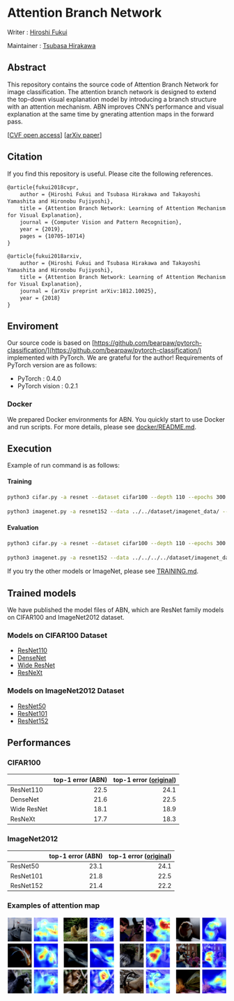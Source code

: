# Attention Branch Network

Writer : [Hiroshi Fukui](https://github.com/Hiroshi-Fukui)

Maintainer : [Tsubasa Hirakawa](https://github.com/thirakawa)




## Abstract
This repository contains the source code of Attention Branch Network for image classification. The attention branch network is designed to extend the top-down visual explanation model by introducing a branch structure with an attention mechanism. ABN improves CNN’s performance and visual explanation at the same time by gnerating attention maps in the forward pass.

[[CVF open access](http://openaccess.thecvf.com/content_CVPR_2019/html/Fukui_Attention_Branch_Network_Learning_of_Attention_Mechanism_for_Visual_Explanation_CVPR_2019_paper.html)]
[[arXiv paper](https://arxiv.org/abs/1812.10025)]




## Citation
If you find this repository is useful. Please cite the following references.
```
@article{fukui2018cvpr,
    author = {Hiroshi Fukui and Tsubasa Hirakawa and Takayoshi Yamashita and Hironobu Fujiyoshi},
    title = {Attention Branch Network: Learning of Attention Mechanism for Visual Explanation},
    journal = {Computer Vision and Pattern Recognition},
    year = {2019},
    pages = {10705-10714}
}
```
```
@article{fukui2018arxiv,
    author = {Hiroshi Fukui and Tsubasa Hirakawa and Takayoshi Yamashita and Hironobu Fujiyoshi},
    title = {Attention Branch Network: Learning of Attention Mechanism for Visual Explanation},
    journal = {arXiv preprint arXiv:1812.10025},
    year = {2018}
}  
```




## Enviroment
Our source code is based on [https://github.com/bearpaw/pytorch-classification/](https://github.com/bearpaw/pytorch-classification/) implemented with PyTorch. We are grateful for the author!
Requirements of PyTorch version are as follows:
- PyTorch : 0.4.0
- PyTorch vision : 0.2.1

### Docker
We prepared Docker environments for ABN. You quickly start to use Docker and run scripts.
For more details, please see [docker/README.md](https://github.com/machine-perception-robotics-group/attention_branch_network/blob/master/docker/README.md).




## Execution
Example of run command is as follows:

#### Training
```bash
python3 cifar.py -a resnet --dataset cifar100 --depth 110 --epochs 300 --schedule 150 225 --gamma 0.1 --wd 1e-4 --checkpoint checkpoints/cifar100/resnet-110 --gpu-id 0,1

python3 imagenet.py -a resnet152 --data ../../dataset/imagenet_data/ --epochs 90 --schedule 31 61 --gamma 0.1 -c checkpoints/imagenet/resnet152 --gpu-id 4,5,6,7 --test-batch 100
```

#### Evaluation
```bash
python3 cifar.py -a resnet --dataset cifar100 --depth 110 --epochs 300 --schedule 150 225 --gamma 0.1 --wd 1e-4 --checkpoint checkpoints/cifar100/resnet-110 --gpu-id 0,1 --evaluate --resume checkpoints/cifar100/resnet-110/model_best.pth.tar

python3 imagenet.py -a resnet152 --data ../../../../dataset/imagenet_data/ --epochs 90 --schedule 31 61 --gamma 0.1 -c checkpoints/imagenet/resnet152 --gpu-id 4,5,6 --test-batch 10 --evaluate --resume checkpoints/imagenet/resnet152/model_best.pth.tar
```

If you try the other models or ImageNet, please see [TRAINING.md](https://github.com/machine-perception-robotics-group/attention_branch_network/blob/master/TRAINING.md).




## Trained models
We have published the model files of ABN, which are ResNet family models on CIFAR100 and ImageNet2012 dataset. 

### Models on CIFAR100 Dataset
- [ResNet110](https://drive.google.com/open?id=1Wp7_tIXjq24KSI2VaL9V2N8NRlASLETD)
- [DenseNet](https://drive.google.com/open?id=17ILqWvDJzFFZ603CpeoGaYrt6mhUF-B5)
- [Wide ResNet](https://drive.google.com/open?id=1GRDwdtUV2Q2LhDL0NZyzh5b4pj4CEJtv)
- [ResNeXt](https://drive.google.com/open?id=1CIneC_Y1P_sYEgndC8mR-sAJlS-2eJg5)

### Models on ImageNet2012 Dataset
- [ResNet50](https://drive.google.com/open?id=1SRtzbnE-IpB5talp7PLNK1mzMV3UPQNV)
- [ResNet101](https://drive.google.com/open?id=1B5jBHTfskKAgNpsFm9iADn1lskn2UWyk)
- [ResNet152](https://drive.google.com/open?id=1ZFq0ubZitsuOwPhrQopQOqVW5-KXflFr)




## Performances
### CIFAR100
|  | top-1 error (ABN) | top-1 error ([original](https://github.com/bearpaw/pytorch-classification)) |
|:------------|------------:|------------:|
| ResNet110   |        22.5 |        24.1 |
| DenseNet    |        21.6 |        22.5 |
| Wide ResNet |        18.1 |        18.9 |
| ResNeXt     |        17.7 |        18.3 |

### ImageNet2012
|  | top-1 error (ABN) | top-1 error ([original](https://github.com/bearpaw/pytorch-classification)) |
|:------------|------------:|------------:|
| ResNet50    |        23.1 |        24.1 |
| ResNet101   |        21.8 |        22.5 |
| ResNet152   |        21.4 |        22.2 |

### Examples of attention map
![overview image](./figure/example.jpeg)



